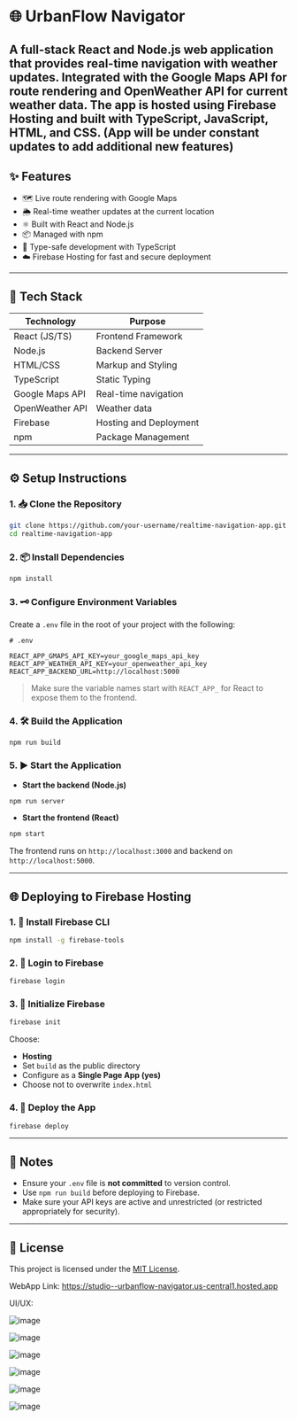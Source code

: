# 🌐 UrbanFlow Navigator

A full-stack **React** and **Node.js** web application that provides **real-time navigation** with **weather updates**. Integrated with the **Google Maps API** for route rendering and **OpenWeather API** for current weather data. The app is hosted using **Firebase Hosting** and built with **TypeScript**, **JavaScript**, **HTML**, and **CSS**.
(App will be under constant updates to add additional new features)
---

## ✨ Features

- 🗺️ Live route rendering with Google Maps
- 🌦️ Real-time weather updates at the current location
- ⚛️ Built with React and Node.js
- 📦 Managed with npm
- 📄 Type-safe development with TypeScript
- ☁️ Firebase Hosting for fast and secure deployment

---

## 🧱 Tech Stack

| Technology     | Purpose                          |
|----------------|----------------------------------|
| React (JS/TS)  | Frontend Framework               |
| Node.js        | Backend Server                   |
| HTML/CSS       | Markup and Styling               |
| TypeScript     | Static Typing                    |
| Google Maps API| Real-time navigation             |
| OpenWeather API| Weather data                     |
| Firebase       | Hosting and Deployment           |
| npm            | Package Management               |

---

## ⚙️ Setup Instructions

### 1. 📥 Clone the Repository

```bash
git clone https://github.com/your-username/realtime-navigation-app.git
cd realtime-navigation-app
```

### 2. 📦 Install Dependencies

```bash
npm install
```

### 3. 🗝️ Configure Environment Variables

Create a `.env` file in the root of your project with the following:

```env
# .env

REACT_APP_GMAPS_API_KEY=your_google_maps_api_key
REACT_APP_WEATHER_API_KEY=your_openweather_api_key
REACT_APP_BACKEND_URL=http://localhost:5000
```

> Make sure the variable names start with `REACT_APP_` for React to expose them to the frontend.

### 4. 🛠️ Build the Application

```bash
npm run build
```

### 5. ▶️ Start the Application

- **Start the backend (Node.js)**

```bash
npm run server
```

- **Start the frontend (React)**

```bash
npm start
```

The frontend runs on `http://localhost:3000` and backend on `http://localhost:5000`.

---

## 🌐 Deploying to Firebase Hosting

### 1. 🔧 Install Firebase CLI

```bash
npm install -g firebase-tools
```

### 2. 🔐 Login to Firebase

```bash
firebase login
```

### 3. 🚀 Initialize Firebase

```bash
firebase init
```

Choose:
- **Hosting**
- Set `build` as the public directory
- Configure as a **Single Page App (yes)**
- Choose not to overwrite `index.html`

### 4. 📡 Deploy the App

```bash
firebase deploy
```

---

## 📎 Notes

- Ensure your `.env` file is **not committed** to version control.
- Use `npm run build` before deploying to Firebase.
- Make sure your API keys are active and unrestricted (or restricted appropriately for security).

---

## 📄 License

This project is licensed under the [MIT License](LICENSE).



WebApp Link: https://studio--urbanflow-navigator.us-central1.hosted.app


UI/UX:

![image](https://github.com/user-attachments/assets/6da819d7-6a21-44c5-bee1-3934aa20031b)

![image](https://github.com/user-attachments/assets/f1c83955-d61f-41f5-bb8a-3ac55d178b83)

![image](https://github.com/user-attachments/assets/9c1d8c9f-dc35-4d83-8fea-815ce4601ae4)

![image](https://github.com/user-attachments/assets/a65dbbc5-1196-48d2-892d-9be4a7499843)

![image](https://github.com/user-attachments/assets/7dee373f-aff3-435c-97f8-68a3b9c3b779)

![image](https://github.com/user-attachments/assets/7aadc072-2705-4301-87e3-0c140c9988be)
